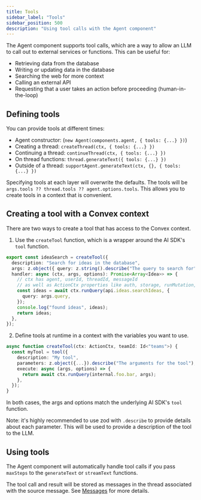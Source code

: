 ```yaml
---
title: Tools
sidebar_label: "Tools"
sidebar_position: 500
description: "Using tool calls with the Agent component"
---
```


The Agent component supports tool calls, which are a way to allow an LLM to call
out to external services or functions. This can be useful for:

- Retrieving data from the database
- Writing or updating data in the database
- Searching the web for more context
- Calling an external API
- Requesting that a user takes an action before proceeding (human-in-the-loop)

## Defining tools

You can provide tools at different times:

- Agent constructor: (`new Agent(components.agent, { tools: {...} })`)
- Creating a thread: `createThread(ctx, { tools: {...} })`
- Continuing a thread: `continueThread(ctx, { tools: {...} })`
- On thread functions: `thread.generateText({ tools: {...} })`
- Outside of a thread: `supportAgent.generateText(ctx, {}, { tools: {...} })`

Specifying tools at each layer will overwrite the defaults. The tools will be
`args.tools ?? thread.tools ?? agent.options.tools`. This allows you to create
tools in a context that is convenient.

## Creating a tool with a Convex context

There are two ways to create a tool that has access to the Convex context.

1. Use the `createTool` function, which is a wrapper around the AI SDK's `tool`
   function.

```ts
export const ideaSearch = createTool({
  description: "Search for ideas in the database",
  args: z.object({ query: z.string().describe("The query to search for") }),
  handler: async (ctx, args, options): Promise<Array<Idea>> => {
    // ctx has agent, userId, threadId, messageId
    // as well as ActionCtx properties like auth, storage, runMutation, and runAction
    const ideas = await ctx.runQuery(api.ideas.searchIdeas, {
      query: args.query,
    });
    console.log("found ideas", ideas);
    return ideas;
  },
});
```

2. Define tools at runtime in a context with the variables you want to use.

```ts
async function createTool(ctx: ActionCtx, teamId: Id<"teams">) {
  const myTool = tool({
    description: "My tool",
    parameters: z.object({...}).describe("The arguments for the tool"),
    execute: async (args, options) => {
      return await ctx.runQuery(internal.foo.bar, args);
    },
  });
}
```

In both cases, the args and options match the underlying AI SDK's `tool`
function.

Note: it's highly recommended to use zod with `.describe` to provide details
about each parameter. This will be used to provide a description of the tool to
the LLM.

## Using tools

The Agent component will automatically handle tool calls if you pass `maxSteps`
to the `generateText` or `streamText` functions.

The tool call and result will be stored as messages in the thread associated
with the source message. See [Messages](./messages.mdx) for more details.
